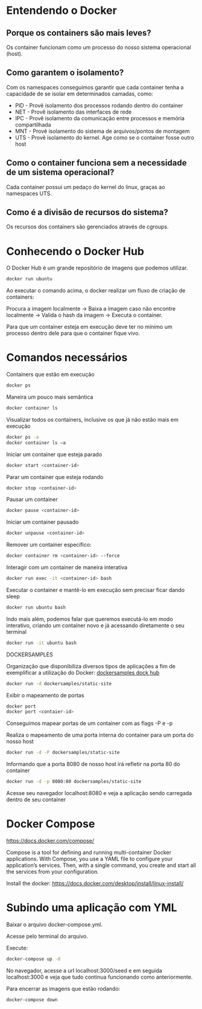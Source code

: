 # Entendendo o Docker 

## Porque os containers são mais leves?

Os container funcionam como um processo do nosso sistema operacional (host).

## Como garantem o isolamento?

Com os namespaces conseguimos garantir que cada container tenha a capacidade de se isolar em determinados camadas, como:

- PID - Provê isolamento dos processos rodando dentro do container
- NET - Provê isolamento das interfaces de rede
- IPC - Provê isolamento da comunicação entre processos e memória compartilhada
- MNT - Provê isolamento do sistema de arquivos/pontos de montagem
- UTS - Provê isolamento do kernel. Age como se o container fosse outro host

## Como o container funciona sem a necessidade de um sistema operacional?

Cada container possui um pedaço do kernel do linux, graças ao namespaces UTS.

## Como é a divisão de recursos do sistema?

Os recursos dos containers são gerenciados através de cgroups.




# Conhecendo o Docker Hub

O Docker Hub é um grande repositório de imagens que podemos utilizar.

```bash
docker run ubuntu
```
Ao executar o comando acima, o docker realizar um fluxo de criação de containers:

Procura a imagem localmente -> Baixa a imagem caso não encontre localmente -> Valida o hash da imagem -> Executa o container.

Para que um container esteja em execução deve ter no mínimo um processo dentro dele para que o container fique vivo.




# Comandos necessários

Containers que estão em execução
```bash
docker ps
```
Maneira um pouco mais semântica 
```bash
docker container ls
```

Visualizar todos os containers, inclusive os que já não estão mais em execução
```bash
docker ps -a
docker container ls –a
```


Iniciar um container que esteja parado
```bash
docker start <container-id>
```

Parar um container que esteja rodando
```bash
docker stop <container-id>
```

Pausar um container
```bash
docker pause <container-id>
```

Iniciar um container pausado
```bash
docker unpause <container-id>
```

Remover um container específico:
 ```bash
docker container rm <container-id> --force
```


Interagir com um container de maneira interativa
```bash
docker run exec -it <container-id> bash
```

Executar o container e mantê-lo em execução sem precisar ficar dando sleep
```bash
docker run ubuntu bash
```

Indo mais além, podemos falar que queremos executá-lo em modo interativo, criando um container novo e já acessando diretamente o seu terminal
```bash
docker run -it ubuntu bash
```


DOCKERSAMPLES

Organização que disponibiliza diversos tipos de aplicações a fim de exemplificar a utilização do Docker: [dockersamples dock hub](https://hub.docker.com/r/dockersamples/static-site)

```bash
docker run -d dockersamples/static-site
```

Exibir o mapeamento de portas
```bash
docker port
docker port <contaier-id>
```

Conseguimos mapear portas de um container com as flags -P e -p

Realiza o mapeamento de uma porta interna do container para um porta do nosso host
```bash
docker run -d -P dockersamples/static-site
```

Informando que a porta 8080 de nosso host irá refletir na porta 80 do container
```bash
docker run -d -p 8080:80 dockersamples/static-site
```
Acesse seu navegador localhost:8080 e veja a aplicação sendo carregada dentro de seu container




# Docker Compose

https://docs.docker.com/compose/

Compose is a tool for defining and running multi-container Docker applications. With Compose, you use a YAML file to configure your application’s services. Then, with a single command, you create and start all the services from your configuration.

Install the docker: https://docs.docker.com/desktop/install/linux-install/




# Subindo uma aplicação com YML
 
Baixar o arquivo docker-compose.yml.
 
Acesse pelo terminal do arquivo.
 
Execute:
 
```bash
docker-compose up -d
```
No navegador, acesse a url localhost:3000/seed e em seguida localhost:3000 e veja que tudo continua funcionando como anteriormente.
 
Para encerrar as imagens que estão rodando:
 
```bash
docker-compose down
```
